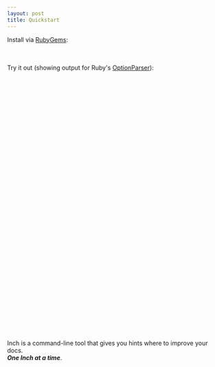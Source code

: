 ```yaml
---
layout: post
title: Quickstart
---
```


Install via [RubyGems](https://rubygems.org/gems/inch):

<div class="screenshot">
  <div style="height: 20px; background-image: url(public/images/quickstart-gem-install.png);"></div>
</div>

Try it out (showing output for Ruby's [OptionParser](http://ruby-doc.org/stdlib-2.1.0/libdoc/optparse/rdoc/OptionParser.html)):

<div class="screenshot">
  <div style="height: 595px; background-image: url(public/images/quickstart-optparse.png);"></div>
</div>

Inch is a command-line tool that gives you hints where to improve your docs.<br>***One Inch at a time***.